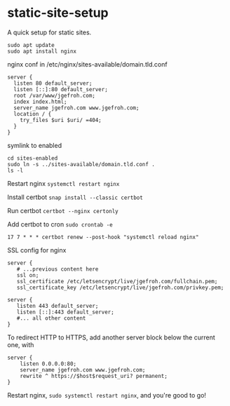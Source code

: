 # static-site-setup
A quick setup for static sites.

```
sudo apt update
sudo apt install nginx
```

nginx conf in /etc/nginx/sites-available/domain.tld.conf
```
server {
  listen 80 default_server;
  listen [::]:80 default_server;
  root /var/www/jgefroh.com;
  index index.html;
  server_name jgefroh.com www.jgefroh.com;
  location / {
    try_files $uri $uri/ =404;
  }
}
```

symlink to enabled
```
cd sites-enabled
sudo ln -s ../sites-available/domain.tld.conf .
ls -l
```

Restart nginx
`systemctl restart nginx`

Install certbot
`snap install --classic certbot`

Run certbot
`certbot --nginx certonly`

Add certbot to cron
`sudo crontab -e`
```
17 7 * * * certbot renew --post-hook "systemctl reload nginx"
```

SSL config for nginx

```
server {
   # ...previous content here
   ssl on;
   ssl_certificate /etc/letsencrypt/live/jgefroh.com/fullchain.pem;
   ssl_certificate_key /etc/letsencrypt/live/jgefroh.com/privkey.pem;
```

```
server {
   listen 443 default_server;
   listen [::]:443 default_server;
   #... all other content
}
```

To redirect HTTP to HTTPS, add another server block below the current one, with
```
server {
    listen 0.0.0.0:80;
    server_name jgefroh.com www.jgefroh.com;
    rewrite ^ https://$host$request_uri? permanent;
}
```

Restart nginx, `sudo systemctl restart nginx`, and you're good to go!

